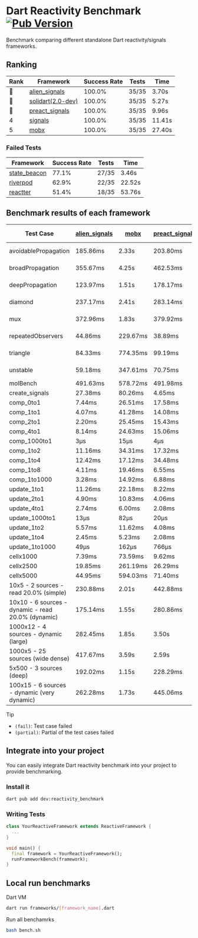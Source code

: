 # Dart Reactivity Benchmark [![Pub Version](https://img.shields.io/pub/v/reactivity_benchmark)](https://pub.dev/packages/reactivity_benchmark)

Benchmark comparing different standalone Dart reactivity/signals frameworks.

## Ranking

<!-- ranking start -->
| Rank | Framework | Success Rate | Tests | Time |
|------|-----------|--------------|-------|------|
| 🥇 | [alien_signals](https://github.com/medz/alien-signals-dart) | 100.0% | 35/35 | 3.70s |
| 🥈 | [solidart(2.0-dev)](https://github.com/nank1ro/solidart/tree/dev) | 100.0% | 35/35 | 5.27s |
| 🥉 | [preact_signals](https://pub.dev/packages/preact_signals) | 100.0% | 35/35 | 9.96s |
| 4 | [signals](https://github.com/rodydavis/signals.dart) | 100.0% | 35/35 | 11.41s |
| 5 | [mobx](https://github.com/mobxjs/mobx.dart) | 100.0% | 35/35 | 27.40s |

<!-- ranking end -->

### **Failed Tests**

<!-- fail start -->
| Framework | Success Rate | Tests | Time |
|-----------|--------------|-------|------|
| [state_beacon](https://github.com/jinyus/dart_beacon) | 77.1% | 27/35 | 3.46s |
| [riverpod](https://github.com/rrousselGit/riverpod) | 62.9% | 22/35 | 22.52s |
| [reactter](https://github.com/2devs-team/reactter) | 51.4% | 18/35 | 53.76s |

<!-- fail end -->

## Benchmark results of each framework

<!-- test-case start -->
| Test Case | [alien_signals](https://github.com/medz/alien-signals-dart) | [mobx](https://github.com/mobxjs/mobx.dart) | [preact_signals](https://pub.dev/packages/preact_signals) | [reactter](https://github.com/2devs-team/reactter) | [riverpod](https://github.com/rrousselGit/riverpod) | [signals](https://github.com/rodydavis/signals.dart) | [solidart(2.0-dev)](https://github.com/nank1ro/solidart/tree/dev) | [state_beacon](https://github.com/jinyus/dart_beacon) |
|---|---|---|---|---|---|---|---|---|
| avoidablePropagation | 185.86ms | 2.33s | 203.80ms | 1.25s | 1.41s | 211.04ms | 275.55ms | 153.56ms (fail) |
| broadPropagation | 355.67ms | 4.25s | 462.53ms | 4.99s | 82.63ms (fail) | 452.09ms | 503.72ms | 5.91ms (fail) |
| deepPropagation | 123.97ms | 1.51s | 178.17ms | 4.00s | 1.92s (fail) | 172.57ms | 173.09ms | 141.05ms (fail) |
| diamond | 237.17ms | 2.41s | 283.14ms | 14.03s (fail) | 2.58s (fail) | 291.35ms | 349.71ms | 186.24ms (fail) |
| mux | 372.96ms | 1.83s | 379.92ms | 1.02s | 586.10ms (fail) | 418.43ms | 434.65ms | 191.38ms (fail) |
| repeatedObservers | 44.86ms | 229.67ms | 38.89ms | 9.74s | 387.60ms (fail) | 46.77ms | 78.56ms | 52.21ms (fail) |
| triangle | 84.33ms | 774.35ms | 99.19ms | 4.52s | 932.98ms (fail) | 104.79ms | 118.95ms | 76.54ms (fail) |
| unstable | 59.18ms | 347.61ms | 70.75ms | 7.64s | 609.63ms (fail) | 75.61ms | 93.67ms | 336.47ms (fail) |
| molBench | 491.63ms | 578.72ms | 491.98ms | 5.90s | 11.66ms | 488.40ms | 493.35ms | 1.00ms |
| create_signals | 27.38ms | 80.26ms | 4.65ms | 13.34ms | 23.78ms | 25.76ms | 74.94ms | 62.84ms |
| comp_0to1 | 7.44ms | 26.51ms | 17.58ms | 13.68ms | 13.84ms | 12.30ms | 27.29ms | 53.13ms |
| comp_1to1 | 4.07ms | 41.28ms | 14.08ms | 99.56ms | 20.80ms | 27.51ms | 28.05ms | 56.09ms |
| comp_2to1 | 2.20ms | 25.45ms | 15.43ms | 72.37ms | 31.76ms | 11.51ms | 42.14ms | 43.73ms |
| comp_4to1 | 8.14ms | 24.63ms | 15.06ms | 85.23ms | 11.39ms | 3.70ms | 4.81ms | 18.61ms |
| comp_1000to1 | 3μs | 15μs | 4μs | 59.32ms | 6μs | 6μs | 14μs | 42μs |
| comp_1to2 | 11.16ms | 34.31ms | 17.32ms | 66.89ms | 13.06ms | 20.65ms | 34.41ms | 46.35ms |
| comp_1to4 | 12.42ms | 17.12ms | 34.48ms | 99.18ms | 26.39ms | 9.80ms | 21.28ms | 48.09ms |
| comp_1to8 | 4.11ms | 19.46ms | 6.55ms | 116.37ms | 6.68ms | 6.79ms | 21.74ms | 43.53ms |
| comp_1to1000 | 3.28ms | 14.92ms | 6.88ms | 47.90ms | 5.78ms | 4.52ms | 15.35ms | 38.66ms |
| update_1to1 | 11.26ms | 22.18ms | 8.22ms | N/A | 83.64ms | 9.25ms | 16.27ms | 5.73ms |
| update_2to1 | 4.90ms | 10.83ms | 4.06ms | N/A | 41.73ms | 4.60ms | 7.96ms | 3.48ms |
| update_4to1 | 2.74ms | 6.00ms | 2.08ms | N/A | 20.47ms | 2.34ms | 4.08ms | 1.51ms |
| update_1000to1 | 13μs | 82μs | 20μs | N/A | 185μs | 23μs | 41μs | 15μs |
| update_1to2 | 5.57ms | 11.62ms | 4.08ms | N/A | 44.09ms | 4.89ms | 8.08ms | 2.96ms |
| update_1to4 | 2.45ms | 5.23ms | 2.08ms | N/A | 20.95ms | 2.33ms | 4.05ms | 1.54ms |
| update_1to1000 | 49μs | 162μs | 766μs | N/A | 140μs | 44μs | 153μs | 391μs |
| cellx1000 | 7.39ms | 73.59ms | 9.62ms | N/A | N/A | 9.77ms | 11.57ms | 5.31ms |
| cellx2500 | 19.85ms | 261.19ms | 26.29ms | N/A | N/A | 33.78ms | 38.48ms | 27.06ms |
| cellx5000 | 44.95ms | 594.03ms | 71.40ms | N/A | N/A | 71.41ms | 87.17ms | 85.52ms |
| 10x5 - 2 sources - read 20.0% (simple) | 230.88ms | 2.01s | 442.88ms | N/A | 2.28s | 510.30ms | 350.04ms | 242.13ms |
| 10x10 - 6 sources - dynamic - read 20.0% (dynamic) | 175.14ms | 1.55s | 280.86ms | N/A | 1.49s (partial) | 285.64ms | 244.04ms | 201.69ms |
| 1000x12 - 4 sources - dynamic (large) | 282.45ms | 1.85s | 3.50s | N/A | 2.50s (partial) | 3.96s | 474.73ms | 348.27ms |
| 1000x5 - 25 sources (wide dense) | 417.67ms | 3.59s | 2.59s | N/A | 4.14s | 3.42s | 588.73ms | 512.18ms |
| 5x500 - 3 sources (deep) | 192.02ms | 1.15s | 228.29ms | N/A | 1.42s | 225.50ms | 255.18ms | 204.79ms |
| 100x15 - 6 sources - dynamic (very dynamic) | 262.28ms | 1.73s | 445.06ms | N/A | 1.82s (partial) | 484.63ms | 385.48ms | 257.19ms |

<!-- test-case end -->

> [!TIP]
> - `(fail)`: Test case failed
> - `(partial)`: Partial of the test cases failed

## Integrate into your project

You can easily integrate Dart reactivity benchmark into your project to provide benchmarking.

### Install it

```bash
dart pub add dev:reactivity_benchmark
```

### Writing Tests

```dart
class YourReactiveFramework extends ReactiveFramework {
  ...
}

void main() {
  final framework = YourReactiveFramework();
  runFrameworkBench(framework);
}
```

## Local run benchmarks

Dart VM
```bash
dart run frameworks/[framework_name].dart
```

Run all benchamrks
```bash
bash bench.sh
```
